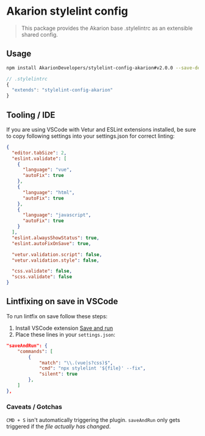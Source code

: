 # Akarion stylelint config

> This package provides the Akarion base .stylelintrc as an extensible shared config.

## Usage

```bash
npm install AkarionDevelopers/stylelint-config-akarion#v2.0.0 --save-dev
```

```js
// .stylelintrc
{
  "extends": "stylelint-config-akarion"
}
```

## Tooling / IDE

If you are using VSCode with Vetur and ESLint extensions installed, be sure to copy following settings into your settings.json for correct linting:
```json
{
  "editor.tabSize": 2,
  "eslint.validate": [
    {
      "language": "vue",
      "autoFix": true
    },
    {
      "language": "html",
      "autoFix": true
    },
    {
      "language": "javascript",
      "autoFix": true
    }
  ],
  "eslint.alwaysShowStatus": true,
  "eslint.autoFixOnSave": true,

  "vetur.validation.script": false,
  "vetur.validation.style": false,

  "css.validate": false,
  "scss.validate": false
}
```

## Lintfixing on save in VSCode

To run lintfix on save follow these steps:
1. Install VSCode extension [Save and run](https://marketplace.visualstudio.com/items?itemName=wk-j.save-and-run#overview)
2. Place these lines in your `settings.json`:
   
```json
"saveAndRun": {
    "commands": [
        {
            "match": "\\.(vue|s?css)$",
            "cmd": "npx stylelint '${file}' --fix",
            "silent": true
        },
    ]
},
```

### Caveats / Gotchas

`CMD + S` isn't automatically triggering the plugin. `saveAndRun` only gets triggered if the *file actually has changed*.